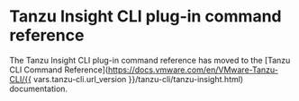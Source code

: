 # Tanzu Insight CLI plug-in command reference

The Tanzu Insight CLI plug-in command reference has moved to the [Tanzu CLI Command Reference](https://docs.vmware.com/en/VMware-Tanzu-CLI/{{ vars.tanzu-cli.url_version }}/tanzu-cli/tanzu-insight.html) documentation.
